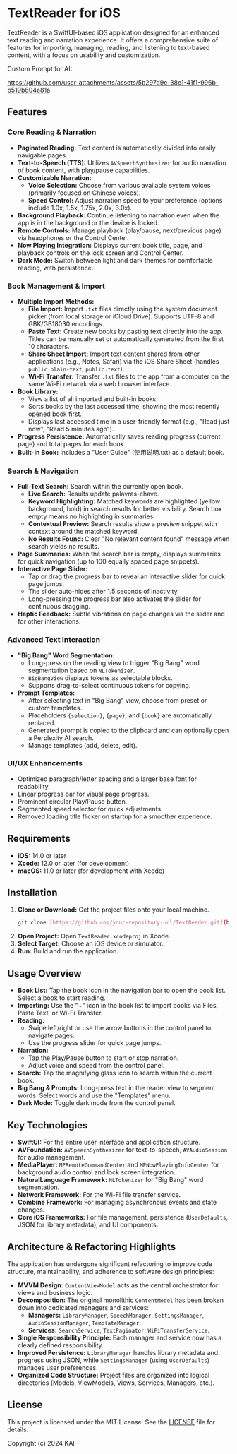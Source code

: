 # TextReader for iOS

TextReader is a SwiftUI-based iOS application designed for an enhanced text reading and narration experience. It offers a comprehensive suite of features for importing, managing, reading, and listening to text-based content, with a focus on usability and customization.

Custom Prompt for AI:

https://github.com/user-attachments/assets/5b297d9c-38e1-41f1-996b-b519b604e81a

## Features

### Core Reading & Narration
* **Paginated Reading:** Text content is automatically divided into easily navigable pages.
* **Text-to-Speech (TTS):** Utilizes `AVSpeechSynthesizer` for audio narration of book content, with play/pause capabilities.
* **Customizable Narration:**
    * **Voice Selection:** Choose from various available system voices (primarily focused on Chinese voices).
    * **Speed Control:** Adjust narration speed to your preference (options include 1.0x, 1.5x, 1.75x, 2.0x, 3.0x).
* **Background Playback:** Continue listening to narration even when the app is in the background or the device is locked.
* **Remote Controls:** Manage playback (play/pause, next/previous page) via headphones or the Control Center.
* **Now Playing Integration:** Displays current book title, page, and playback controls on the lock screen and Control Center.
* **Dark Mode:** Switch between light and dark themes for comfortable reading, with persistence.

### Book Management & Import
* **Multiple Import Methods:**
    * **File Import:** Import `.txt` files directly using the system document picker (from local storage or iCloud Drive). Supports UTF-8 and GBK/GB18030 encodings.
    * **Paste Text:** Create new books by pasting text directly into the app. Titles can be manually set or automatically generated from the first 10 characters.
    * **Share Sheet Import:** Import text content shared from other applications (e.g., Notes, Safari) via the iOS Share Sheet (handles `public.plain-text`, `public.text`).
    * **Wi-Fi Transfer:** Transfer `.txt` files to the app from a computer on the same Wi-Fi network via a web browser interface.
* **Book Library:**
    * View a list of all imported and built-in books.
    * Sorts books by the last accessed time, showing the most recently opened book first.
    * Displays last accessed time in a user-friendly format (e.g., "Read just now", "Read 5 minutes ago").
* **Progress Persistence:** Automatically saves reading progress (current page) and total pages for each book.
* **Built-in Book:** Includes a "User Guide" (使用说明.txt) as a default book.

### Search & Navigation
* **Full-Text Search:** Search within the currently open book.
    * **Live Search:** Results update palavras-chave.
    * **Keyword Highlighting:** Matched keywords are highlighted (yellow background, bold) in search results for better visibility. Search box empty means no highlighting in summaries.
    * **Contextual Preview:** Search results show a preview snippet with context around the matched keyword.
    * **No Results Found:** Clear "No relevant content found" message when search yields no results.
* **Page Summaries:** When the search bar is empty, displays summaries for quick navigation (up to 100 equally spaced page snippets).
* **Interactive Page Slider:**
    * Tap or drag the progress bar to reveal an interactive slider for quick page jumps.
    * The slider auto-hides after 1.5 seconds of inactivity.
    * Long-pressing the progress bar also activates the slider for continuous dragging.
* **Haptic Feedback:** Subtle vibrations on page changes via the slider and for other interactions.

### Advanced Text Interaction
* **"Big Bang" Word Segmentation:**
    * Long-press on the reading view to trigger "Big Bang" word segmentation based on `NLTokenizer`.
    * `BigBangView` displays tokens as selectable blocks.
    * Supports drag-to-select continuous tokens for copying.
* **Prompt Templates:**
    * After selecting text in "Big Bang" view, choose from preset or custom templates.
    * Placeholders `{selection}`, `{page}`, and `{book}` are automatically replaced.
    * Generated prompt is copied to the clipboard and can optionally open a Perplexity AI search.
    * Manage templates (add, delete, edit).

### UI/UX Enhancements
* Optimized paragraph/letter spacing and a larger base font for readability.
* Linear progress bar for visual page progress.
* Prominent circular Play/Pause button.
* Segmented speed selector for quick adjustments.
* Removed loading title flicker on startup for a smoother experience.

## Requirements

* **iOS:** 14.0 or later
* **Xcode:** 12.0 or later (for development)
* **macOS:** 11.0 or later (for development with Xcode)

## Installation

1.  **Clone or Download:** Get the project files onto your local machine.
    ```bash
    git clone [https://github.com/your-repository-url/TextReader.git](https://github.com/your-repository-url/TextReader.git)
    ```
2.  **Open Project:** Open `TextReader.xcodeproj` in Xcode.
3.  **Select Target:** Choose an iOS device or simulator.
4.  **Run:** Build and run the application.

## Usage Overview

* **Book List:** Tap the book icon in the navigation bar to open the book list. Select a book to start reading.
* **Importing:** Use the "+" icon in the book list to import books via Files, Paste Text, or Wi-Fi Transfer.
* **Reading:**
    * Swipe left/right or use the arrow buttons in the control panel to navigate pages.
    * Use the progress slider for quick page jumps.
* **Narration:**
    * Tap the Play/Pause button to start or stop narration.
    * Adjust voice and speed from the control panel.
* **Search:** Tap the magnifying glass icon to search within the current book.
* **Big Bang & Prompts:** Long-press text in the reader view to segment words. Select words and use the "Templates" menu.
* **Dark Mode:** Toggle dark mode from the control panel.

## Key Technologies

* **SwiftUI:** For the entire user interface and application structure.
* **AVFoundation:** `AVSpeechSynthesizer` for text-to-speech, `AVAudioSession` for audio management.
* **MediaPlayer:** `MPRemoteCommandCenter` and `MPNowPlayingInfoCenter` for background audio control and lock screen integration.
* **NaturalLanguage Framework:** `NLTokenizer` for "Big Bang" word segmentation.
* **Network Framework:** For the Wi-Fi file transfer service.
* **Combine Framework:** For managing asynchronous events and state changes.
* **Core iOS Frameworks:** For file management, persistence (`UserDefaults`, JSON for library metadata), and UI components.

## Architecture & Refactoring Highlights

The application has undergone significant refactoring to improve code structure, maintainability, and adherence to software design principles:

* **MVVM Design:** `ContentViewModel` acts as the central orchestrator for views and business logic.
* **Decomposition:** The original monolithic `ContentModel` has been broken down into dedicated managers and services:
    * **Managers:** `LibraryManager`, `SpeechManager`, `SettingsManager`, `AudioSessionManager`, `TemplateManager`.
    * **Services:** `SearchService`, `TextPaginator`, `WiFiTransferService`.
* **Single Responsibility Principle:** Each manager and service now has a clearly defined responsibility.
* **Improved Persistence:** `LibraryManager` handles library metadata and progress using JSON, while `SettingsManager` (using `UserDefaults`) manages user preferences.
* **Organized Code Structure:** Project files are organized into logical directories (Models, ViewModels, Views, Services, Managers, etc.).

## License

This project is licensed under the MIT License. See the [LICENSE](LICENSE) file for details.

Copyright (c) 2024 KAI
